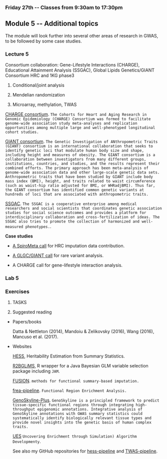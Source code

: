 ### Friday 27th -- Classes from 9:30am to 17:30pm

## Module 5 -- Additional topics

The module will look further into several other areas of research in GWAS, to be followed by some case studies.

### Lecture 5

Consortium collaboration: Gene-Lifestyle Interactions (CHARGE), Educational Attainment Analysis (SSGAC), Global Lipids Genetics/GIANT Consortium HRC and 1KG phase3

1. Conditional/joint analysis

2. Mendelian randomization

3. Microarray, methylation, TWAS

[CHARGE consortium](http://www.chargeconsortium.com/). `The Cohorts for Heart and Aging Research in Genomic Epidemiology (CHARGE) Consortium was formed to facilitate genome-wide association study meta-analyses and replication opportunities among multiple large and well-phenotyped longitudinal cohort studies.`

[GIANT consortium](http://portals.broadinstitute.org/collaboration/giant/index.php/GIANT_consortium). `The Genetic Investigation of ANthropometric Traits (GIANT) consortium is an international collaboration that seeks to identify genetic loci that modulate human body size and shape, including height and measures of obesity. The GIANT consortium is a collaboration between investigators from many different groups, institutions, countries, and studies, and the results represent their combined efforts. The primary approach has been meta-analysis of genome-wide association data and other large-scale genetic data sets. Anthropometric traits that have been studied by GIANT include body mass index (BMI), height, and traits related to waist circumference (such as waist-hip ratio adjusted for BMI, or WHRadjBMI). Thus far, the GIANT consortium has identified common genetic variants at hundreds of loci that are associated with anthropometric traits.`

[SSGAC](https://www.thessgac.org/). `The SSGAC is a cooperative enterprise among medical researchers and social scientists that coordinates genetic association studies for social science outcomes and provides a platform for interdisciplinary collaboration and cross-fertilization of ideas. The SSGAC also tries to promote the collection of harmonized and well-measured phenotypes.`.

**Case studies**

* [A SpiroMeta call](../SpiroMeta) for HRC imputation data contribution.

* [A GLGC/GIANT call](../GLGC-GIANT) for rare variant analysis.

* A CHARGE call for gene-lifestyle interaction analysis.

### Lab 5

### Exercises

1. TASKS

2. Suggested reading

* Papers/books

   Datta & Nettleton (2014), Mandoiu & Zelikovsky (2016), Wang (2016), Mancuso et al. (2017).

* Websites

   [HESS](https://github.com/huwenboshi/hess), Heritability Estimation from Summary Statistics.

   [R2BGLiMS](https://github.com/pjnewcombe/R2BGLiMS), R wrapper for a Java Bayesian GLM variable selection package including `JAM`.

   [FUSION](https://github.com/gusevlab/fusion_twas). `methods for functional summary-based imputation.`

   [frea-pipeline](https://github.com/aksarkar/frea-pipeline). `Functional Region Enrichment Analysis.`

   [GenoSkyline-Plus](http://genocanyon.med.yale.edu/GenoSkyline). `GenoSkyline is a principled framework to predict tissue-specific functional regions through integrating high-throughput epigenomic annotations. Integrative analysis of GenoSkyline annotations with GWAS summary statistics could systematically identify biologically relevant tissue types and provide novel insights into the genetic basis of human complex traits.`

   [UES](https://github.com/JamesHayes/uesEnrichment) `Uncovering Enrichment through Simulation) Algorithm Developmenty`.

   See also my GitHub repositories for [hess-pipeline](https://github.com/jinghuazhao/hess-pipeline) and [TWAS-pipeline](https://github.com/jinghuazhao/TWAS-pipeline).
